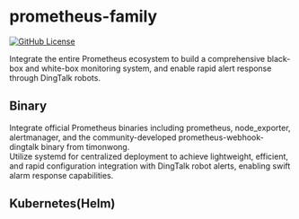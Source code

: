 # prometheus-family
[![GitHub License](https://img.shields.io/badge/License-Apache%202.0-blue.svg)](https://www.apache.org/licenses/LICENSE-2.0)

Integrate the entire Prometheus ecosystem to build a comprehensive black-box and white-box monitoring system, and enable rapid alert response through DingTalk robots.


## Binary
Integrate official Prometheus binaries including prometheus, node_exporter, alertmanager, and the community-developed prometheus-webhook-dingtalk binary from timonwong.  
Utilize systemd for centralized deployment to achieve lightweight, efficient, and rapid configuration integration with DingTalk robot alerts, enabling swift alarm response capabilities.

## Kubernetes(Helm)

